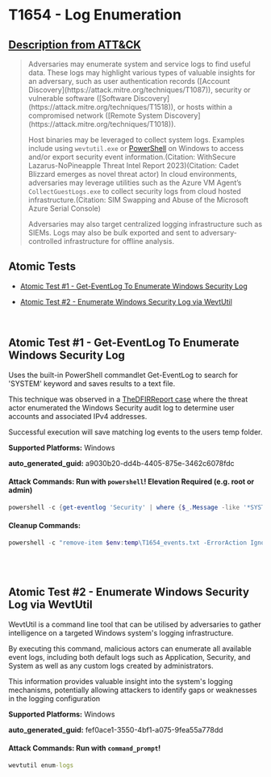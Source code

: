 # T1654 - Log Enumeration
## [Description from ATT&CK](https://attack.mitre.org/techniques/T1654)
<blockquote>Adversaries may enumerate system and service logs to find useful data. These logs may highlight various types of valuable insights for an adversary, such as user authentication records ([Account Discovery](https://attack.mitre.org/techniques/T1087)), security or vulnerable software ([Software Discovery](https://attack.mitre.org/techniques/T1518)), or hosts within a compromised network ([Remote System Discovery](https://attack.mitre.org/techniques/T1018)).

Host binaries may be leveraged to collect system logs. Examples include using `wevtutil.exe` or [PowerShell](https://attack.mitre.org/techniques/T1059/001) on Windows to access and/or export security event information.(Citation: WithSecure Lazarus-NoPineapple Threat Intel Report 2023)(Citation: Cadet Blizzard emerges as novel threat actor) In cloud environments, adversaries may leverage utilities such as the Azure VM Agent’s `CollectGuestLogs.exe` to collect security logs from cloud hosted infrastructure.(Citation: SIM Swapping and Abuse of the Microsoft Azure Serial Console)

Adversaries may also target centralized logging infrastructure such as SIEMs. Logs may also be bulk exported and sent to adversary-controlled infrastructure for offline analysis.</blockquote>

## Atomic Tests

- [Atomic Test #1 - Get-EventLog To Enumerate Windows Security Log](#atomic-test-1---get-eventlog-to-enumerate-windows-security-log)

- [Atomic Test #2 - Enumerate Windows Security Log via WevtUtil](#atomic-test-2---enumerate-windows-security-log-via-wevtutil)


<br/>

## Atomic Test #1 - Get-EventLog To Enumerate Windows Security Log
Uses the built-in PowerShell commandlet Get-EventLog to search for 'SYSTEM' keyword and saves results to a text file.

This technique was observed in a [TheDFIRReport case](https://thedfirreport.com/2023/04/03/malicious-iso-file-leads-to-domain-wide-ransomware/) 
where the threat actor enumerated the Windows Security audit log to determine user accounts and associated IPv4 addresses.

Successful execution will save matching log events to the users temp folder.

**Supported Platforms:** Windows


**auto_generated_guid:** a9030b20-dd4b-4405-875e-3462c6078fdc






#### Attack Commands: Run with `powershell`!  Elevation Required (e.g. root or admin) 


```powershell
powershell -c {get-eventlog 'Security' | where {$_.Message -like '*SYSTEM*'} | export-csv $env:temp\T1654_events.txt}
```

#### Cleanup Commands:
```powershell
powershell -c "remove-item $env:temp\T1654_events.txt -ErrorAction Ignore"
```





<br/>
<br/>

## Atomic Test #2 - Enumerate Windows Security Log via WevtUtil
WevtUtil is a command line tool that can be utilised by adversaries to gather intelligence on a targeted Windows system's logging infrastructure. 

By executing this command, malicious actors can enumerate all available event logs, including both default logs such as Application, Security, and System
as well as any custom logs created by administrators. 

This information provides valuable insight into the system's logging mechanisms, potentially allowing attackers to identify gaps or weaknesses in the logging configuration

**Supported Platforms:** Windows


**auto_generated_guid:** fef0ace1-3550-4bf1-a075-9fea55a778dd






#### Attack Commands: Run with `command_prompt`! 


```cmd
wevtutil enum-logs
```






<br/>
